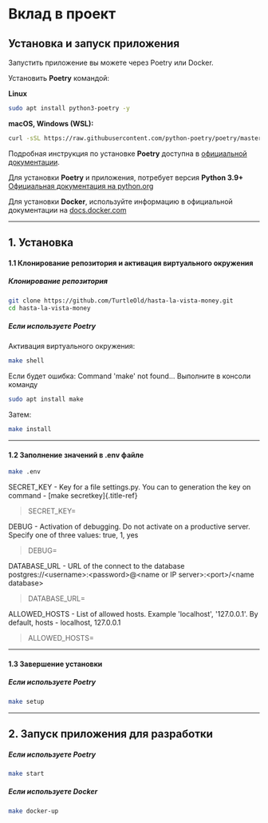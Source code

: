 # Вклад в проект

## Установка и запуск приложения

Запустить приложение вы можете через Poetry или Docker.

Установить **Poetry** командой:

**Linux**

``` bash
sudo apt install python3-poetry -y
```

**macOS, Windows (WSL):**

``` bash
curl -sSL https://raw.githubusercontent.com/python-poetry/poetry/master/get-poetry.py | python -
```

Подробная инструкция по установке **Poetry** доступна в [официальной
документации](<https://python-poetry.org/docs/>).

Для установки **Poetry** и приложения, потребует версия **Python 3.9+**
[Официальная документация на
python.org](<https://www.python.org/downloads/>)

Для установки **Docker**, используйте информацию в официальной
документации на
[docs.docker.com](<https://docs.docker.com/engine/install/>)

------------------------------------------------------------------------

## 1. Установка

#### 1.1 Клонирование репозитория и активация виртуального окружения

##### Клонирование репозитория

``` bash
git clone https://github.com/TurtleOld/hasta-la-vista-money.git
cd hasta-la-vista-money
```

##### Если используете **Poetry**

Активация виртуального окружения:

``` bash
make shell
```

Если будет ошибка: Command \'make\' not found\... Выполните в консоли
команду

``` bash
sudo apt install make
```

Затем:

``` bash
make install
```

------------------------------------------------------------------------

#### 1.2 Заполнение значений в .env файле
```bash
make .env
```

SECRET_KEY - Key for a file settings.py. You can to generation the key
on command - [make secretkey]{.title-ref}

> SECRET_KEY=

DEBUG - Activation of debugging. Do not activate on a productive server.
Specify one of three values: true, 1, yes

> DEBUG=

DATABASE_URL - URL of the connect to the database
postgres://\<username\>:\<password\>@\<name or IP
server\>:\<port\>/\<name database\>

> DATABASE_URL=

ALLOWED_HOSTS - List of allowed hosts. Example 'localhost',
'127.0.0.1'. By default, hosts - localhost, 127.0.0.1

> ALLOWED_HOSTS=

------------------------------------------------------------------------

#### 1.3 Завершение установки

##### Если используете **Poetry**

``` bash
make setup
```
------------------------------------------------------------------------

## 2. Запуск приложения для разработки

##### Если используете **Poetry**

``` bash
make start
```

##### Если используете **Docker**

``` bash
make docker-up
```
